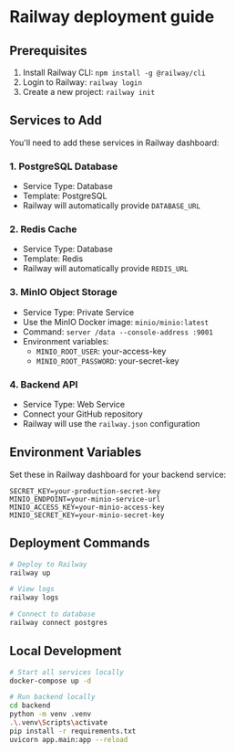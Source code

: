 # Railway deployment guide

## Prerequisites
1. Install Railway CLI: `npm install -g @railway/cli`
2. Login to Railway: `railway login`
3. Create a new project: `railway init`

## Services to Add
You'll need to add these services in Railway dashboard:

### 1. PostgreSQL Database
- Service Type: Database
- Template: PostgreSQL
- Railway will automatically provide `DATABASE_URL`

### 2. Redis Cache
- Service Type: Database  
- Template: Redis
- Railway will automatically provide `REDIS_URL`

### 3. MinIO Object Storage
- Service Type: Private Service
- Use the MinIO Docker image: `minio/minio:latest`
- Command: `server /data --console-address :9001`
- Environment variables:
  - `MINIO_ROOT_USER`: your-access-key
  - `MINIO_ROOT_PASSWORD`: your-secret-key

### 4. Backend API
- Service Type: Web Service
- Connect your GitHub repository
- Railway will use the `railway.json` configuration

## Environment Variables
Set these in Railway dashboard for your backend service:

```
SECRET_KEY=your-production-secret-key
MINIO_ENDPOINT=your-minio-service-url
MINIO_ACCESS_KEY=your-minio-access-key
MINIO_SECRET_KEY=your-minio-secret-key
```

## Deployment Commands
```bash
# Deploy to Railway
railway up

# View logs
railway logs

# Connect to database
railway connect postgres
```

## Local Development
```bash
# Start all services locally
docker-compose up -d

# Run backend locally
cd backend
python -m venv .venv
.\.venv\Scripts\activate
pip install -r requirements.txt
uvicorn app.main:app --reload
```
